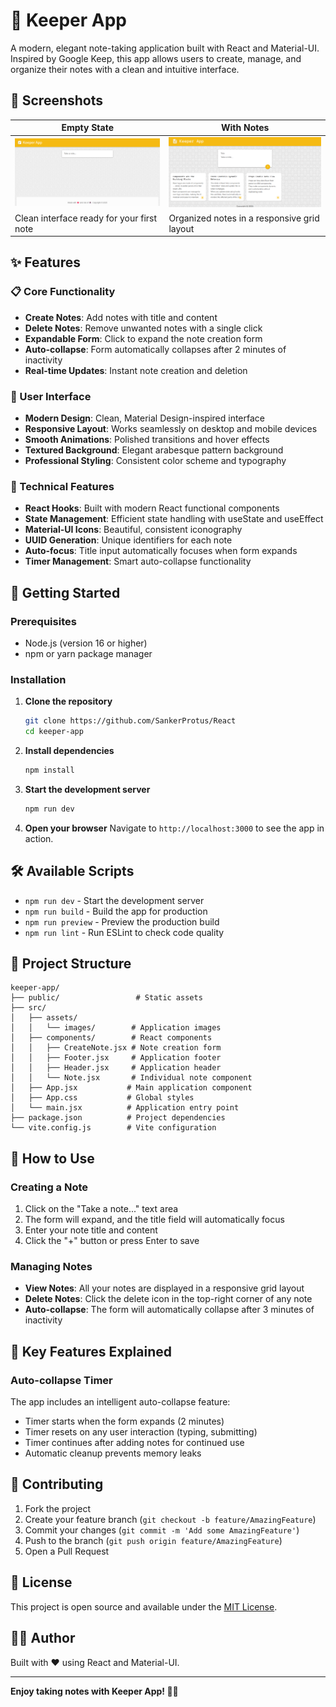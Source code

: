 # 📝 Keeper App

A modern, elegant note-taking application built with React and Material-UI. Inspired by Google Keep, this app allows users to create, manage, and organize their notes with a clean and intuitive interface.

## 📸 Screenshots

| Empty State | With Notes |
|-------------|------------|
| ![Keeper App - Empty State](src/assets/images/keeper-empty.png) | ![Keeper App - With Notes](src/assets/images/keeper-with-notes.png) |
| Clean interface ready for your first note | Organized notes in a responsive grid layout |

## ✨ Features

### 📋 Core Functionality
- **Create Notes**: Add notes with title and content
- **Delete Notes**: Remove unwanted notes with a single click
- **Expandable Form**: Click to expand the note creation form
- **Auto-collapse**: Form automatically collapses after 2 minutes of inactivity
- **Real-time Updates**: Instant note creation and deletion

### 🎨 User Interface
- **Modern Design**: Clean, Material Design-inspired interface
- **Responsive Layout**: Works seamlessly on desktop and mobile devices
- **Smooth Animations**: Polished transitions and hover effects
- **Textured Background**: Elegant arabesque pattern background
- **Professional Styling**: Consistent color scheme and typography

### 🔧 Technical Features
- **React Hooks**: Built with modern React functional components
- **State Management**: Efficient state handling with useState and useEffect
- **Material-UI Icons**: Beautiful, consistent iconography
- **UUID Generation**: Unique identifiers for each note
- **Auto-focus**: Title input automatically focuses when form expands
- **Timer Management**: Smart auto-collapse functionality

## 🚀 Getting Started

### Prerequisites
- Node.js (version 16 or higher)
- npm or yarn package manager

### Installation

1. **Clone the repository**
   ```bash
   git clone https://github.com/SankerProtus/React
   cd keeper-app
   ```

2. **Install dependencies**
   ```bash
   npm install
   ```

3. **Start the development server**
   ```bash
   npm run dev
   ```

4. **Open your browser**
   Navigate to `http://localhost:3000` to see the app in action.

## 🛠️ Available Scripts

- `npm run dev` - Start the development server
- `npm run build` - Build the app for production
- `npm run preview` - Preview the production build
- `npm run lint` - Run ESLint to check code quality

## 📁 Project Structure

```
keeper-app/
├── public/                 # Static assets
├── src/
│   ├── assets/
│   │   └── images/        # Application images
│   ├── components/        # React components
│   │   ├── CreateNote.jsx # Note creation form
│   │   ├── Footer.jsx     # Application footer
│   │   ├── Header.jsx     # Application header
│   │   └── Note.jsx       # Individual note component
│   ├── App.jsx           # Main application component
│   ├── App.css           # Global styles
│   └── main.jsx          # Application entry point
├── package.json          # Project dependencies
└── vite.config.js        # Vite configuration
```

## 🎯 How to Use

### Creating a Note
1. Click on the "Take a note..." text area
2. The form will expand, and the title field will automatically focus
3. Enter your note title and content
4. Click the "+" button or press Enter to save

### Managing Notes
- **View Notes**: All your notes are displayed in a responsive grid layout
- **Delete Notes**: Click the delete icon in the top-right corner of any note
- **Auto-collapse**: The form will automatically collapse after 3 minutes of inactivity

## 🌟 Key Features Explained

### Auto-collapse Timer
The app includes an intelligent auto-collapse feature:
- Timer starts when the form expands (2 minutes)
- Timer resets on any user interaction (typing, submitting)
- Timer continues after adding notes for continued use
- Automatic cleanup prevents memory leaks

## 🤝 Contributing

1. Fork the project
2. Create your feature branch (`git checkout -b feature/AmazingFeature`)
3. Commit your changes (`git commit -m 'Add some AmazingFeature'`)
4. Push to the branch (`git push origin feature/AmazingFeature`)
5. Open a Pull Request

## 📄 License

This project is open source and available under the [MIT License](LICENSE).

## 👨‍💻 Author

Built with ❤️ using React and Material-UI.

---

**Enjoy taking notes with Keeper App! 📝✨**